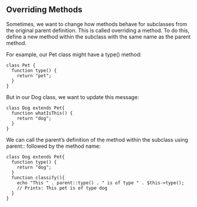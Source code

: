 ## Overriding Methods

Sometimes, we want to change how methods behave for subclasses from the original parent definition. This is called overriding a method. To do this, define a new method within the subclass with the same name as the parent method.

For example, our Pet class might have a type() method:

```
class Pet {
  function type() {
    return "pet";
  }
}

```

But in our Dog class, we want to update this message:

```
class Dog extends Pet{
  function whatIsThis() {
    return "dog";
  }
}

```

We can call the parent’s definition of the method within the subclass using parent:: followed by the method name:

```
class Dog extends Pet{
  function type() {
    return "dog";
  }
  function classify(){
    echo "This " . parent::type() . " is of type " . $this->type();
    // Prints: This pet is of type dog
  }
}

```
